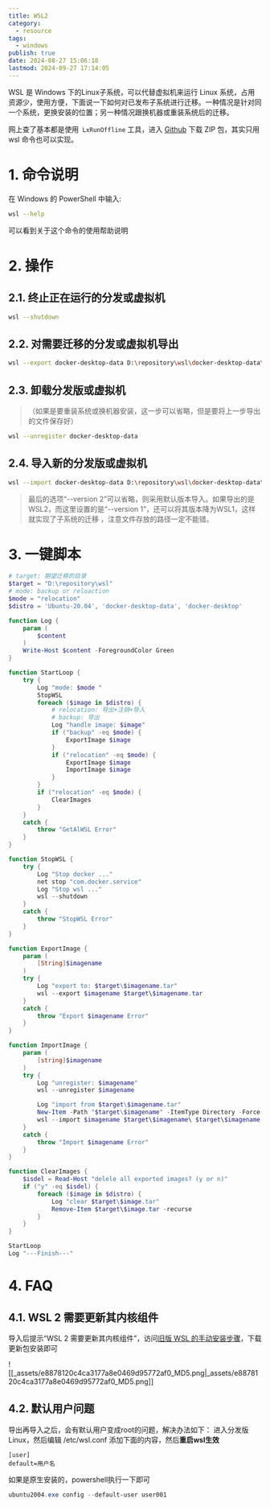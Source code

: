 ```yaml
---
title: WSL2
category:
  - resource
tags:
  - windows
publish: true
date: 2024-08-27 15:06:18
lastmod: 2024-09-27 17:14:05
---
```

WSL 是 Windows 下的Linux子系统，可以代替虚拟机来运行 Linux 系统，占用资源少，使用方便，下面说一下如何对已发布子系统进行迁移。一种情况是针对同一个系统，更换安装的位置；另一种情况跟换机器或重装系统后的迁移。

网上查了基本都是使用` LxRunOffline` 工具，进入 [Github](https://github.com/DDoSolitary/LxRunOffline/releases) 下载 ZIP 包，其实只用 wsl 命令也可以实现。

# 1. 命令说明

在 Windows 的 PowerShell 中输入:

```bash
wsl --help
```

可以看到关于这个命令的使用帮助说明

# 2. 操作

## 2.1. 终止正在运行的分发或虚拟机

```bash
wsl --shutdown
```

## 2.2. 对需要迁移的分发或虚拟机导出

```bash
wsl --export docker-desktop-data D:\repository\wsl\docker-desktop-data\docker-desktop-data.tar
```

## 2.3. 卸载分发版或虚拟机

> （如果是要重装系统或换机器安装，这一步可以省略，但是要将上一步导出的文件保存好）

```bash
wsl --unregister docker-desktop-data
```

## 2.4. 导入新的分发版或虚拟机

```bash
wsl --import docker-desktop-data D:\repository\wsl\docker-desktop-data\ D:\repository\wsl\docker-desktop-data\docker-desktop-data.tar --version 2
```

> 最后的选项“--version 2”可以省略，则采用默认版本导入。如果导出的是WSL2，而这里设置的是“--version 1”，还可以将其版本降为WSL1，这样就实现了子系统的迁移 ，注意文件存放的路径一定不能错。


# 3. 一键脚本

```powershell
# target: 期望迁移的目录 
$target = "D:\repository\wsl"
# mode: backup or reloaction
$mode = "relocation"
$distro = 'Ubuntu-20.04', 'docker-desktop-data', 'docker-desktop'

function Log {
    param (
        $content
    )
    Write-Host $content -ForegroundColor Green
}

function StartLoop {
    try {
        Log "mode: $mode " 
        StopWSL
        foreach ($image in $distro) {
            # relocation: 导出+注销+导入
            # backup: 导出
            Log "handle image: $image" 
            if ("backup" -eq $mode) {
                ExportImage $image
            }
            if ("relocation" -eq $mode) {
                ExportImage $image
                ImportImage $image
            }
        }
        if ("relocation" -eq $mode) {
            ClearImages
        }
    }
    catch {
        throw "GetAlWSL Error"
    }
}

function StopWSL {
    try {
        Log "Stop docker ..." 
        net stop "com.docker.service" 
        Log "Stop wsl ..." 
        wsl --shutdown  
    }
    catch {
        throw "StopWSL Error"
    }
}

function ExportImage {
    param (
        [String]$imagename
    )
    try {
        Log "export to: $target\$imagename.tar" 
        wsl --export $imagename $target\$imagename.tar 
    }
    catch {
        throw "Export $imagename Error"
    }
}

function ImportImage {
    param (
        [string]$imagename
    )
    try {
        Log "unregister: $imagename" 
        wsl --unregister $imagename

        Log "import from $target\$imagename.tar" 
        New-Item -Path "$target\$imagename" -ItemType Directory -Force | Out-Null
        wsl --import $imagename $target\$imagename\ $target\$imagename.tar --version 2 
    }
    catch {
        throw "Import $imagename Error"
    }
}

function ClearImages {
    $isdel = Read-Host "delele all exported images? (y or n)" 
    if ("y" -eq $isdel) {
        foreach ($image in $distro) {
            Log "clear $target\$image.tar" 
            Remove-Item $target\$image.tar -recurse 
        }
    }
}

StartLoop
Log "---Finish---" 
```

# 4. FAQ

## 4.1. WSL 2 需要更新其内核组件

导入后提示“WSL 2 需要更新其内核组件”，访问[旧版 WSL 的手动安装步骤](https://docs.microsoft.com/zh-cn/windows/wsl/install-manual)，下载更新包安装即可

![[_assets/e8878120c4ca3177a8e0469d95772af0_MD5.png|_assets/e8878120c4ca3177a8e0469d95772af0_MD5.png]]

## 4.2. 默认用户问题

导出再导入之后，会有默认用户变成root的问题，解决办法如下：
进入分发版Linux，然后编辑 /etc/wsl.conf 添加下面的内容，然后**重启wsl生效**

```shell
[user]
default=用户名
```

如果是原生安装的，powershell执行一下即可

```powershell
ubuntu2004.exe config --default-user user001
```

